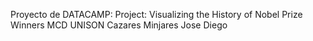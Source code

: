 Proyecto de DATACAMP: Project: Visualizing the History of Nobel Prize Winners MCD UNISON Cazares Minjares Jose Diego

